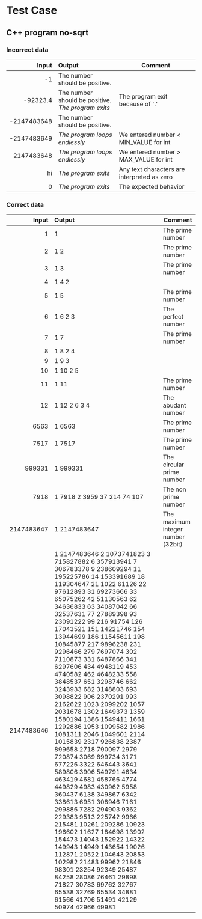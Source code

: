 # Test Case

## C++ program no-sqrt

### Incorrect data

| Input | Output | Comment |
| --: | :-- | ---
| -1 | The number should be positive.|
| -92323.4 | The number should be positive.<br>_The program exits_ | The program exit because of '.' 
| 	-2147483648 | The number should be positive. 
| -2147483649 | _The program loops endlessly_ | We entered number < MIN_VALUE for int
| 2147483648 | _The program loops endlessly_ | We entered number > MAX_VALUE for int
| hi  | _The program exits_ | Any text characters are interpreted as zero
| 0 | _The program exits_ | The expected behavior

### Correct data

| Input | Output | Comment |
| --: | :-- | --- |
| 1 |1|The prime number
| 2|1 2|The prime number
|3|1 3|The prime number
|4|1 4 2
|5|1 5|The prime number
|6|1 6 2 3| The perfect number
|7|1 7|The prime number
|8|1 8 2 4
|9|1 9 3
|10|1 10 2 5
|11|1 11|The prime number
|12|1 12 2 6 3 4| The abudant number
|6563|1 6563 | The prime number
|7517|1 7517 | The prime number
|999331|1 999331|The circular prime number
|7918|1 7918 2 3959 37 214 74 107 | The non prime number
|2147483647|1 2147483647| The maximum integer number (32bit)
|2147483646|1 2147483646 2 1073741823 3 715827882 6 357913941 7 306783378 9 238609294 11 195225786 14 153391689 18 119304647 21 1022 61126 22 97612893 31 69273666 33 65075262 42 51130563 62 34636833 63 34087042 66 32537631 77 27889398 93 23091222 99 216 91754 126 17043521 151 14221746 154 13944699 186 11545611 198 10845877 217 9896238 231 9296466 279 7697074 302 7110873 331 6487866 341 6297606 434 4948119 453 4740582 462 4648233 558 3848537 651 3298746 662 3243933 682 3148803 693 3098822 906 2370291 993 2162622 1023 2099202 1057 2031678 1302 1649373 1359 1580194 1386 1549411 1661 1292886 1953 1099582 1986 1081311 2046 1049601 2114 1015839 2317 926838 2387 899658 2718 790097 2979 720874 3069 699734 3171 677226 3322 646443 3641 589806 3906 549791 4634 463419 4681 458766 4774 449829 4983 430962 5958 360437 6138 349867 6342 338613 6951 308946 7161 299886 7282 294903 9362 229383 9513 225742 9966 215481 10261 209286 10923 196602 11627 184698 13902 154473 14043 152922 14322 149943 14949 143654 19026 112871 20522 104643 20853 102982 21483 99962 21846 98301 23254 92349 25487 84258 28086 76461 29898 71827 30783 69762 32767 65538 32769 65534 34881 61566 41706 51491 42129 50974 42966 49981|
